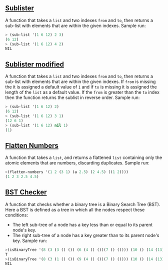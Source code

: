 ## [Sublister](Sublister.lsp)
A function that takes a `list` and two indexes `from` and `to`, then returns a sub-list with elements that are within the given indexes.
Sample run:
```lisp
> (sub-list '(1 6 12) 2 3)
(6 12)
> (sub-list '(1 6 12) 4 2)
NIL
```
## [Sublister modified](Sublister2.lsp)
A function that takes a `list` and two indexes `from` and `to`, then returns a sub-list with elements that are within the given indexes. If `from` is missing the it is assigned a default value of `1` and if `to` is missing it is assigned the length of the `list` as a default value. If the `from` is greater than the `to` index then the function returns the sublist in reverse order.
Sample run:
```lisp
> (sub-list '(1 6 12) 2)
(6 12)
> (sub-list '(1 6 12) 3 1)
(12 6 1)
> (sub-list '(1 6 12) nil 1)
(1)
```
## [Flatten Numbers](FlattenNumbers.lsp)
A function that takes a `list`, and returns a flattened `list` containing only the atomic elements that are numbers, discarding duplicates.
Sample run:
```lisp
>(flatten-numbers '(1 2 (3 1) (a 2.5) (2 4.5) ((1 2))))
(1 2 3 2.5 4.5)
```
## [BST Checker](BSTCheck.lsp)
A function that checks whether a binary tree is a Binary Search Tree (BST). Here a BST is defined as a tree in which all the nodes respect these conditions:
- The left sub-tree of a node has a key less than or equal to its parent node's key.
- The right sub-tree of a node has a key greater than to its parent node's key.
Sample run:
```lisp
>(isBinaryTree '(8 (3 (3 () ()) (6 (4 () ())(7 () ()))) (10 () (14 (13) ()))))
T
>(isBinaryTree '(8 (3 (1 () ()) (9 (4 () ())(7 () ()))) (10 () (14 (13) ()))))
NIL
```